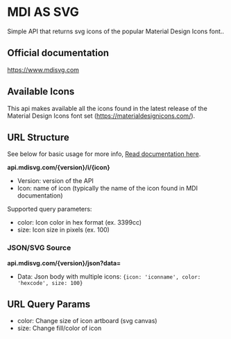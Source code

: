 # MDI AS SVG
Simple API that returns svg icons of the popular Material Design Icons font..

## Official documentation
https://www.mdisvg.com

## Available Icons
This api makes available all the icons found in the latest release of the Material Design Icons font set (https://materialdesignicons.com/).

## URL Structure
See below for basic usage for more info, [Read documentation here](https://www.mdisvg.com).

**api.mdisvg.com/{version}/i/{icon}**
- Version: version of the API
- Icon: name of icon (typically the name of the icon found in MDI documentation)

Supported query parameters:
- color: Icon color in hex format (ex. 3399cc)
- size: Icon size in pixels (ex. 100)

### JSON/SVG Source
**api.mdisvg.com/{version}/json?data=**
- Data: Json body with multiple icons: `{icon: 'iconname', color: 'hexcode', size: 100}`

## URL Query Params
- color: Change size of icon artboard (svg canvas)
- size: Change fill/color of icon